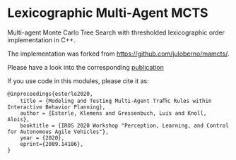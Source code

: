 # Lexicographic Multi-Agent MCTS
Multi-agent Monte Carlo Tree Search with thresholded lexicographic order implementation in C++.

The implementation was forked from https://github.com/juloberno/mamcts/.

Please have a look into the corresponding [publication](https://arxiv.org/abs/2009.14186)

If you use code in this modules, please cite it as:

```
@inproceedings{esterle2020,
    title = {Modeling and Testing Multi-Agent Traﬃc Rules within Interactive Behavior Planning},
    author = {Esterle, Klemens and Gressenbuch, Luis and Knoll, Alois},
    booktitle = {IROS 2020 Workshop "Perception, Learning, and Control for Autonomous Agile Vehicles"},
    year = {2020},
    eprint={2009.14186},
}
```